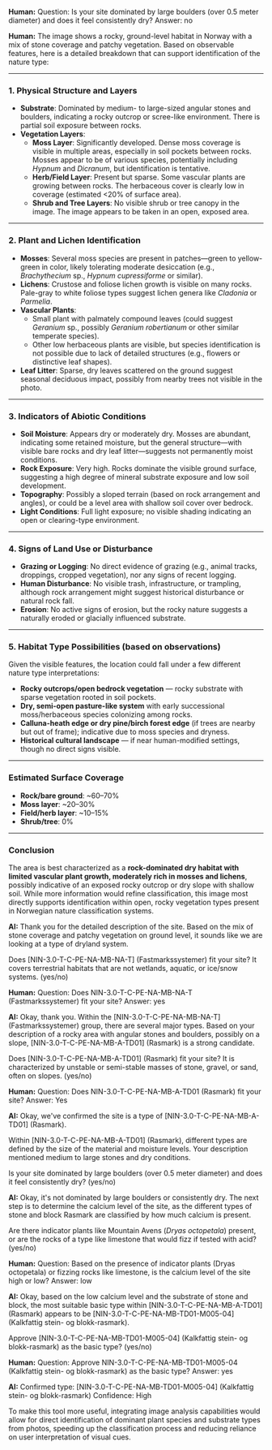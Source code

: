 **Human:** Question: Is your site dominated by large boulders (over 0.5 meter diameter) and does it feel consistently dry? 
Answer: no

**Human:** The image shows a rocky, ground-level habitat in Norway with a mix of stone coverage and patchy vegetation. Based on observable features, here is a detailed breakdown that can support identification of the nature type:

---

### **1. Physical Structure and Layers**
- **Substrate**: Dominated by medium- to large-sized angular stones and boulders, indicating a rocky outcrop or scree-like environment. There is partial soil exposure between rocks.
- **Vegetation Layers**:
  - **Moss Layer**: Significantly developed. Dense moss coverage is visible in multiple areas, especially in soil pockets between rocks. Mosses appear to be of various species, potentially including *Hypnum* and *Dicranum*, but identification is tentative.
  - **Herb/Field Layer**: Present but sparse. Some vascular plants are growing between rocks. The herbaceous cover is clearly low in coverage (estimated <20% of surface area).
  - **Shrub and Tree Layers**: No visible shrub or tree canopy in the image. The image appears to be taken in an open, exposed area.

---

### **2. Plant and Lichen Identification**
- **Mosses**: Several moss species are present in patches—green to yellow-green in color, likely tolerating moderate desiccation (e.g., *Brachythecium* sp., *Hypnum cupressiforme* or similar).
- **Lichens**: Crustose and foliose lichen growth is visible on many rocks. Pale-gray to white foliose types suggest lichen genera like *Cladonia* or *Parmelia*.
- **Vascular Plants**:
  - Small plant with palmately compound leaves (could suggest *Geranium* sp., possibly *Geranium robertianum* or other similar temperate species).
  - Other low herbaceous plants are visible, but species identification is not possible due to lack of detailed structures (e.g., flowers or distinctive leaf shapes).
- **Leaf Litter**: Sparse, dry leaves scattered on the ground suggest seasonal deciduous impact, possibly from nearby trees not visible in the photo.

---

### **3. Indicators of Abiotic Conditions**
- **Soil Moisture**: Appears dry or moderately dry. Mosses are abundant, indicating some retained moisture, but the general structure—with visible bare rocks and dry leaf litter—suggests not permanently moist conditions.
- **Rock Exposure**: Very high. Rocks dominate the visible ground surface, suggesting a high degree of mineral substrate exposure and low soil development.
- **Topography**: Possibly a sloped terrain (based on rock arrangement and angles), or could be a level area with shallow soil cover over bedrock.
- **Light Conditions**: Full light exposure; no visible shading indicating an open or clearing-type environment.

---

### **4. Signs of Land Use or Disturbance**
- **Grazing or Logging**: No direct evidence of grazing (e.g., animal tracks, droppings, cropped vegetation), nor any signs of recent logging.
- **Human Disturbance**: No visible trash, infrastructure, or trampling, although rock arrangement might suggest historical disturbance or natural rock fall.
- **Erosion**: No active signs of erosion, but the rocky nature suggests a naturally eroded or glacially influenced substrate.

---

### **5. Habitat Type Possibilities (based on observations)**
Given the visible features, the location could fall under a few different nature type interpretations:
- **Rocky outcrops/open bedrock vegetation** — rocky substrate with sparse vegetation rooted in soil pockets.
- **Dry, semi-open pasture-like system** with early successional moss/herbaceous species colonizing among rocks.
- **Calluna-heath edge or dry pine/birch forest edge** (if trees are nearby but out of frame); indicative due to moss species and dryness.
- **Historical cultural landscape** — if near human-modified settings, though no direct signs visible.

---

### **Estimated Surface Coverage**
- **Rock/bare ground**: ~60–70%
- **Moss layer**: ~20–30%
- **Field/herb layer**: ~10–15%
- **Shrub/tree**: 0%

---

### **Conclusion**
The area is best characterized as a **rock-dominated dry habitat with limited vascular plant growth, moderately rich in mosses and lichens**, possibly indicative of an exposed rocky outcrop or dry slope with shallow soil. While more information would refine classification, this image most directly supports identification within open, rocky vegetation types present in Norwegian nature classification systems.

**AI:** Thank you for the detailed description of the site. Based on the mix of stone coverage and patchy vegetation on ground level, it sounds like we are looking at a type of dryland system.

Does [NIN-3.0-T-C-PE-NA-MB-NA-T] (Fastmarkssystemer) fit your site? It covers terrestrial habitats that are not wetlands, aquatic, or ice/snow systems. (yes/no)

**Human:** Question: Does NIN-3.0-T-C-PE-NA-MB-NA-T (Fastmarkssystemer) fit your site? 
Answer: yes

**AI:** Okay, thank you. Within the [NIN-3.0-T-C-PE-NA-MB-NA-T] (Fastmarkssystemer) group, there are several major types. Based on your description of a rocky area with angular stones and boulders, possibly on a slope, [NIN-3.0-T-C-PE-NA-MB-A-TD01] (Rasmark) is a strong candidate.

Does [NIN-3.0-T-C-PE-NA-MB-A-TD01] (Rasmark) fit your site? It is characterized by unstable or semi-stable masses of stone, gravel, or sand, often on slopes. (yes/no)

**Human:** Question: Does NIN-3.0-T-C-PE-NA-MB-A-TD01 (Rasmark) fit your site? 
Answer: Yes

**AI:** Okay, we've confirmed the site is a type of [NIN-3.0-T-C-PE-NA-MB-A-TD01] (Rasmark).

Within [NIN-3.0-T-C-PE-NA-MB-A-TD01] (Rasmark), different types are defined by the size of the material and moisture levels. Your description mentioned medium to large stones and dry conditions.

Is your site dominated by large boulders (over 0.5 meter diameter) and does it feel consistently dry? (yes/no)

**AI:** Okay, it's not dominated by large boulders or consistently dry. The next step is to determine the calcium level of the site, as the different types of stone and block Rasmark are classified by how much calcium is present.

Are there indicator plants like Mountain Avens (*Dryas octopetala*) present, or are the rocks of a type like limestone that would fizz if tested with acid? (yes/no)

**Human:** Question: Based on the presence of indicator plants (Dryas octopetala) or fizzing rocks like limestone, is the calcium level of the site high or low? 
Answer: low

**AI:** Okay, based on the low calcium level and the substrate of stone and block, the most suitable basic type within [NIN-3.0-T-C-PE-NA-MB-A-TD01] (Rasmark) appears to be [NIN-3.0-T-C-PE-NA-MB-TD01-M005-04] (Kalkfattig stein- og blokk-rasmark).

Approve [NIN-3.0-T-C-PE-NA-MB-TD01-M005-04] (Kalkfattig stein- og blokk-rasmark) as the basic type? (yes/no)

**Human:** Question: Approve NIN-3.0-T-C-PE-NA-MB-TD01-M005-04 (Kalkfattig stein- og blokk-rasmark) as the basic type? 
Answer: yes

**AI:** Confirmed type: [NIN-3.0-T-C-PE-NA-MB-TD01-M005-04] (Kalkfattig stein- og blokk-rasmark)
Confidence: High

To make this tool more useful, integrating image analysis capabilities would allow for direct identification of dominant plant species and substrate types from photos, speeding up the classification process and reducing reliance on user interpretation of visual cues.